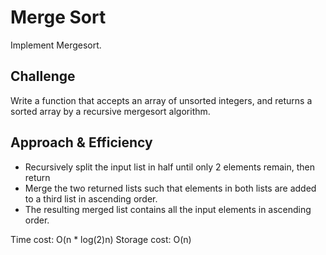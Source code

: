# Merge Sort
Implement Mergesort.

## Challenge
Write a function that accepts an array of unsorted integers, and returns a sorted array by a recursive mergesort algorithm.  

## Approach & Efficiency
- Recursively split the input list in half until only 2 elements remain, then return
- Merge the two returned lists such that elements in both lists are added to a third list in ascending order.
- The resulting merged list contains all the input elements in ascending order.


Time cost: O(n * log(2)n)
Storage cost: O(n)
